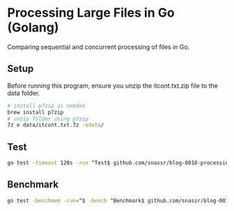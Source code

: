# Processing Large Files in Go (Golang)
Comparing sequential and concurrent processing of files in Go.

## Setup
Before running this program, ensure you unzip the itcont.txt.zip file to the data folder.
```bash
# install p7zip as needed
brew install p7zip
# unzip folder using p7zip
7z e data/itcont.txt.7z -odata/
```

## Test
```bash
go test -timeout 120s -run ^Test$ github.com/snassr/blog-0010-processinglargefilesingo
```

## Benchmark
```bash
go test -benchmem -run=^$ -bench ^Benchmark$ github.com/snassr/blog-0010-processinglargefilesingo
```
